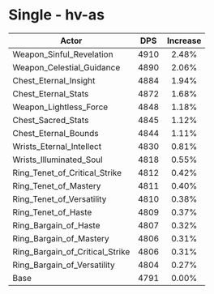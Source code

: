 # Single - hv-as
| Actor | DPS | Increase |
|---|:---:|:---:|
|Weapon_Sinful_Revelation|4910|2.48%|
|Weapon_Celestial_Guidance|4890|2.06%|
|Chest_Eternal_Insight|4884|1.94%|
|Chest_Eternal_Stats|4872|1.68%|
|Weapon_Lightless_Force|4848|1.18%|
|Chest_Sacred_Stats|4845|1.12%|
|Chest_Eternal_Bounds|4844|1.11%|
|Wrists_Eternal_Intellect|4830|0.81%|
|Wrists_Illuminated_Soul|4818|0.55%|
|Ring_Tenet_of_Critical_Strike|4812|0.42%|
|Ring_Tenet_of_Mastery|4811|0.40%|
|Ring_Tenet_of_Versatility|4810|0.38%|
|Ring_Tenet_of_Haste|4809|0.37%|
|Ring_Bargain_of_Haste|4807|0.32%|
|Ring_Bargain_of_Mastery|4806|0.31%|
|Ring_Bargain_of_Critical_Strike|4806|0.31%|
|Ring_Bargain_of_Versatility|4804|0.27%|
|Base|4791|0.00%|
